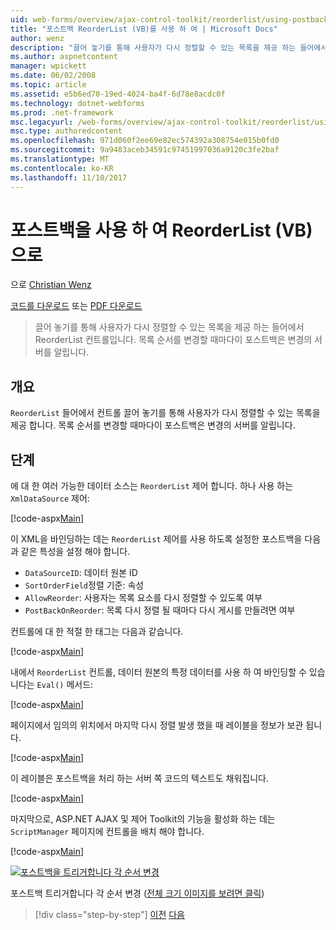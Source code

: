 ```yaml
---
uid: web-forms/overview/ajax-control-toolkit/reorderlist/using-postbacks-with-reorderlist-vb
title: "포스트백 ReorderList (VB)를 사용 하 여 | Microsoft Docs"
author: wenz
description: "끌어 놓기를 통해 사용자가 다시 정렬할 수 있는 목록을 제공 하는 들어에서 ReorderList 컨트롤입니다. 목록 순서를 변경할 때마다 po..."
ms.author: aspnetcontent
manager: wpickett
ms.date: 06/02/2008
ms.topic: article
ms.assetid: e5b6ed70-19ed-4024-ba4f-6d78e8acdc0f
ms.technology: dotnet-webforms
ms.prod: .net-framework
msc.legacyurl: /web-forms/overview/ajax-control-toolkit/reorderlist/using-postbacks-with-reorderlist-vb
msc.type: authoredcontent
ms.openlocfilehash: 971d060f2ee69e82ec574392a308754e015b0fd0
ms.sourcegitcommit: 9a9483aceb34591c97451997036a9120c3fe2baf
ms.translationtype: MT
ms.contentlocale: ko-KR
ms.lasthandoff: 11/10/2017
---
```

<a name="using-postbacks-with-reorderlist-vb"></a>포스트백을 사용 하 여 ReorderList (VB)으로
====================
으로 [Christian Wenz](https://github.com/wenz)

[코드를 다운로드](http://download.microsoft.com/download/9/3/f/93f8daea-bebd-4821-833b-95205389c7d0/ReorderList4.vb.zip) 또는 [PDF 다운로드](http://download.microsoft.com/download/2/d/c/2dc10e34-6983-41d4-9c08-f78f5387d32b/reorderlist4VB.pdf)

> 끌어 놓기를 통해 사용자가 다시 정렬할 수 있는 목록을 제공 하는 들어에서 ReorderList 컨트롤입니다. 목록 순서를 변경할 때마다이 포스트백은 변경의 서버를 알립니다.


## <a name="overview"></a>개요

`ReorderList` 들어에서 컨트롤 끌어 놓기를 통해 사용자가 다시 정렬할 수 있는 목록을 제공 합니다. 목록 순서를 변경할 때마다이 포스트백은 변경의 서버를 알립니다.

## <a name="steps"></a>단계

에 대 한 여러 가능한 데이터 소스는 `ReorderList` 제어 합니다. 하나 사용 하는 `XmlDataSource` 제어:

[!code-aspx[Main](using-postbacks-with-reorderlist-vb/samples/sample1.aspx)]

이 XML을 바인딩하는 데는 `ReorderList` 제어를 사용 하도록 설정한 포스트백을 다음과 같은 특성을 설정 해야 합니다.

- `DataSourceID`: 데이터 원본 ID
- `SortOrderField`정렬 기준: 속성
- `AllowReorder`: 사용자는 목록 요소를 다시 정렬할 수 있도록 여부
- `PostBackOnReorder`: 목록 다시 정렬 될 때마다 다시 게시를 만들려면 여부

컨트롤에 대 한 적절 한 태그는 다음과 같습니다.

[!code-aspx[Main](using-postbacks-with-reorderlist-vb/samples/sample2.aspx)]

내에서 `ReorderList` 컨트롤, 데이터 원본의 특정 데이터를 사용 하 여 바인딩할 수 있습니다는 `Eval()` 메서드:

[!code-aspx[Main](using-postbacks-with-reorderlist-vb/samples/sample3.aspx)]

페이지에서 임의의 위치에서 마지막 다시 정렬 발생 했을 때 레이블을 정보가 보관 됩니다.

[!code-aspx[Main](using-postbacks-with-reorderlist-vb/samples/sample4.aspx)]

이 레이블은 포스트백을 처리 하는 서버 쪽 코드의 텍스트도 채워집니다.

[!code-aspx[Main](using-postbacks-with-reorderlist-vb/samples/sample5.aspx)]

마지막으로, ASP.NET AJAX 및 제어 Toolkit의 기능을 활성화 하는 데는 `ScriptManager` 페이지에 컨트롤을 배치 해야 합니다.

[!code-aspx[Main](using-postbacks-with-reorderlist-vb/samples/sample6.aspx)]


[![포스트백을 트리거합니다 각 순서 변경](using-postbacks-with-reorderlist-vb/_static/image2.png)](using-postbacks-with-reorderlist-vb/_static/image1.png)

포스트백 트리거합니다 각 순서 변경 ([전체 크기 이미지를 보려면 클릭](using-postbacks-with-reorderlist-vb/_static/image3.png))

>[!div class="step-by-step"]
[이전](drag-and-drop-via-reorderlist-cs.md)
[다음](drag-and-drop-via-reorderlist-vb.md)
